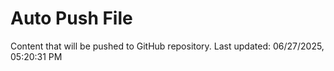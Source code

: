 # Auto Push File

Content that will be pushed to GitHub repository.
Last updated: 06/27/2025, 05:20:31 PM